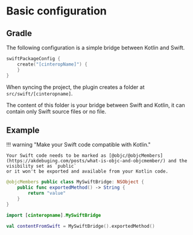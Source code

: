 # Basic configuration

## Gradle

The following configuration is a simple bridge between Kotlin and Swift.

``` kotlin title="build.gradle.kts"
swiftPackageConfig {
    create("[cinteropName]") {
    }
}
```

When syncing the project, the plugin creates a folder at `src/swift/[cinteropname]`.

The content of this folder is your bridge between Swift and Kotlin, it can contain only Swift source files or no file.

## Example

!!! warning "Make your Swift code compatible with Kotlin."

    Your Swift code needs to be marked as [@objc/@objcMembers](https://akdebuging.com/posts/what-is-objc-and-objcmember/) and the visibility set as `public`
    or it won't be exported and available from your Kotlin code.

``` swift title="src/swift/[cinteropname]/mySwiftFile.swift"
@objcMembers public class MySwiftBridge: NSObject {
    public func exportedMethod() -> String {
        return "value"
    }
}
```

``` kotlin title="iosMain/kotlin/com/example/myKotlinFile.kt"
import [cinteropname].MySwiftBridge

val contentFromSwift = MySwiftBridge().exportedMethod()

```
